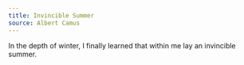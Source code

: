 ```yaml
--- 
title: Invincible Summer
source: Albert Camus
---
```


In the depth of winter, I finally learned that within me lay an invincible summer. 